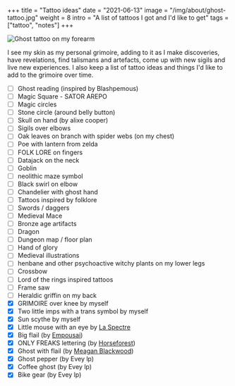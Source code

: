+++
title = "Tattoo ideas"
date = "2021-06-13"
image = "/img/about/ghost-tattoo.jpg"
weight = 8
intro = "A list of tattoos I got and I'd like to get"
tags = ["tattoo", "notes"]
+++

![Ghost tattoo on my forearm](/img/about/ghost-tattoo.jpg)

I see my skin as my personal grimoire, adding to it as I make discoveries, have revelations, find talismans and artefacts, come up with new sigils and live new experiences. I also keep a list of tattoo ideas and things I'd like to add to the grimoire over time.

<div class="checklist">

- [ ] Ghost reading (inspired by Blashpemous)
- [ ] Magic Square - SATOR AREPO
- [ ] Magic circles
- [ ] Stone circle (around belly button)
- [ ] Skull on hand (by alixe cooper)
- [ ] Sigils over elbows
- [ ] Oak leaves on branch with spider webs (on my chest)
- [ ] Poe with lantern from zelda
- [ ] FOLK LORE on fingers
- [ ] Datajack on the neck
- [ ] Goblin
- [ ] neolithic maze symbol
- [ ] Black swirl on elbow
- [ ] Chandelier with ghost hand
- [ ] Tattoos inspired by folklore
- [ ] Swords / daggers
- [ ] Medieval Mace
- [ ] Bronze age artifacts
- [ ] Dragon
- [ ] Dungeon map / floor plan
- [ ] Hand of glory
- [ ] Medieval illustrations
- [ ] henbane and other psychoactive witchy plants on my lower legs
- [ ] Crossbow
- [ ] Lord of the rings inspired tattoos
- [ ] Frame saw
- [ ] Heraldic griffin on my back
- [x] GRIMOIRE over knee by myself
- [x] Two little imps with a trans symbol by myself
- [x] Sun scythe by myself
- [x] Little mouse with an eye by [La Spectre](https://www.instagram.com/la.spectre/)
- [x] Big flail (by [Empousai](https://www.instagram.com/_empousai_/))
- [x] ONLY FREAKS lettering (by [Horseforest](https://www.instagram.com/horseforest/))
- [x] Ghost with flail (by [Meagan Blackwood](https://www.instagram.com/baroquebabetattoos/))
- [x] Ghost pepper (by Evey lp)
- [x] Coffee ghost (by Evey lp)
- [x] Bike gear (by Evey lp)

</div>
